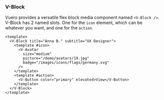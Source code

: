 ### V-Block

Vuero provides a versatile flex block media component named `<V-Block />`.
V-Block has 2 named slots. One for the `icon` element, which can
be whatever you want, and one for the `action`.

<!--code-->

```vue
<template>
  <V-Block title="Anna B." subtitle="UX Designer">
    <template #icon>
      <V-Avatar
        size="medium"
        picture="/demo/avatars/19.jpg"
        badge="/images/icons/flags/germany.svg"
      />
    </template>
    <template #action>
      <V-Button color="primary" elevated>View</V-Button>
    </template>
  </V-Block>
</template>
```

<!--/code-->

<!--example-->

<div class="field">
  <div class="control">
    <div class="l-card">
      <V-Block title="Anna B." subtitle="UX Designer">
        <template #icon>
          <V-Avatar 
            size="medium" 
            picture="/demo/avatars/19.jpg" 
            badge="/images/icons/flags/germany.svg" 
          />
        </template>
        <template #action>
          <V-Button color="primary" elevated>View</V-Button>
        </template>
      </V-Block>
    </div>
  </div>
</div>

<!--/example-->

